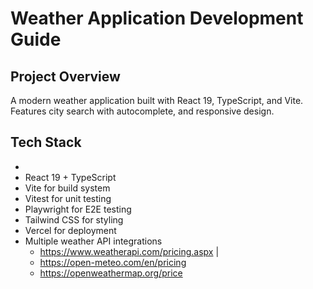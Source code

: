 # Weather Application Development Guide

## Project Overview

A modern weather application built with React 19, TypeScript, and Vite. Features city search with autocomplete, and responsive design.

## Tech Stack
- 
- React 19 + TypeScript
- Vite for build system
- Vitest for unit testing
- Playwright for E2E testing
- Tailwind CSS for styling
- Vercel for deployment
- Multiple weather API integrations
  - https://www.weatherapi.com/pricing.aspx | 
  - https://open-meteo.com/en/pricing
  - https://openweathermap.org/price
